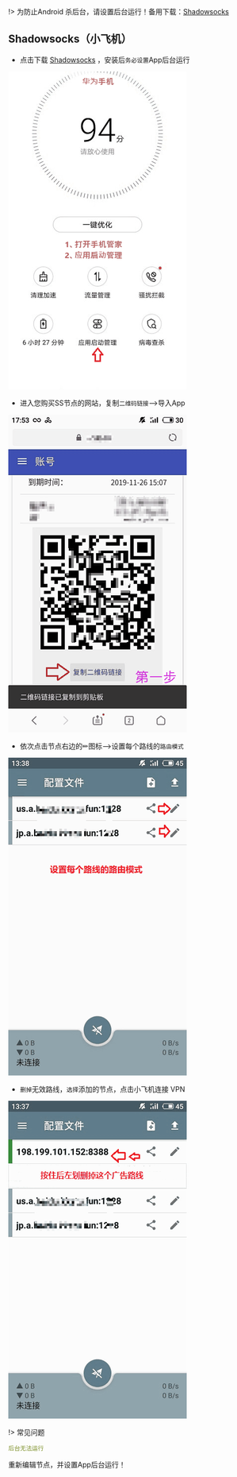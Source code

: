 !> 为防止Android 杀后台，请设置后台运行！备用下载：[Shadowsocks](https://www.5nd.xyz/android/ss.apk)

## Shadowsocks（小飞机）

* 点击下载 <a href="media/android/ss.apk" target="_blank">Shadowsocks</a> ，安装后`务必设置`App后台运行

![android1](media/android/ss1.gif ':size=320')

* 进入您购买SS节点的网站，复制`二维码链接`-->导入App

![android2](media/android/ss2.gif ':size=320')

* 依次点击节点右边的✏图标-->设置每个路线的`路由模式`

![android3](media/android/ss3.gif ':size=320')

* `删掉`无效路线，`选择`添加的节点，点击小飞机连接 VPN

![android4](media/android/ss4.gif ':size=320')

!> 常见问题

```yaml
后台无法运行
```
重新编辑节点，并设置App后台运行！
